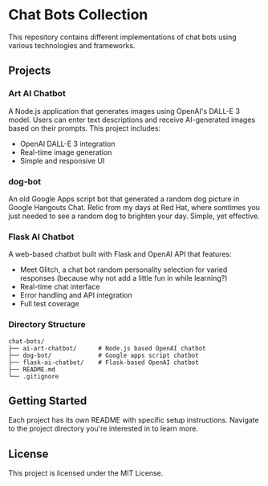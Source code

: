 # Chat Bots Collection

This repository contains different implementations of chat bots using various technologies and frameworks.

## Projects

### Art AI Chatbot
A Node.js application that generates images using OpenAI's DALL-E 3 model. Users can enter text descriptions and receive AI-generated images based on their prompts. 
This project includes:
- OpenAI DALL-E 3 integration
- Real-time image generation
- Simple and responsive UI


### dog-bot
An old Google Apps script bot that generated a random dog picture in Google Hangouts Chat. Relic from my days at Red Hat, where somtimes you just needed to see a random dog to brighten your day. Simple, yet effective.

### Flask AI Chatbot
A web-based chatbot built with Flask and OpenAI API that features:
- Meet Glitch, a chat bot random personality selection for varied responses (because why not add a little fun in while learning?)
- Real-time chat interface
- Error handling and API integration
- Full test coverage

### Directory Structure
```
chat-bots/
├── ai-art-chatbot/      # Node.js based OpenAI chatbot
├── dog-bot/             # Google apps script chatbot
├── flask-ai-chatbot/    # Flask-based OpenAI chatbot
├── README.md
└── .gitignore
```

## Getting Started

Each project has its own README with specific setup instructions. Navigate to the project directory you're interested in to learn more.

## License

This project is licensed under the MIT License.
